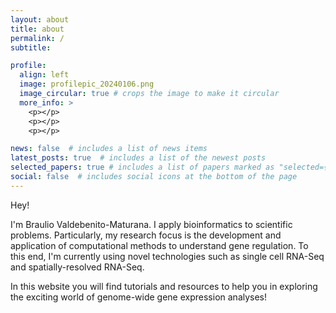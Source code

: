 ```yaml
---
layout: about
title: about
permalink: /
subtitle:

profile:
  align: left
  image: profilepic_20240106.png
  image_circular: true # crops the image to make it circular
  more_info: >
    <p></p>
    <p></p>
    <p></p>

news: false  # includes a list of news items
latest_posts: true  # includes a list of the newest posts
selected_papers: true # includes a list of papers marked as "selected={true}"
social: false  # includes social icons at the bottom of the page
---
```


Hey!

I'm Braulio Valdebenito-Maturana. I apply bioinformatics to scientific problems. Particularly, my research focus is the development and application of computational methods to understand gene regulation. To this end, I'm currently using novel technologies such as single cell RNA-Seq and spatially-resolved RNA-Seq.

In this website you will find tutorials and resources to help you in exploring the exciting world of genome-wide gene expression analyses!


